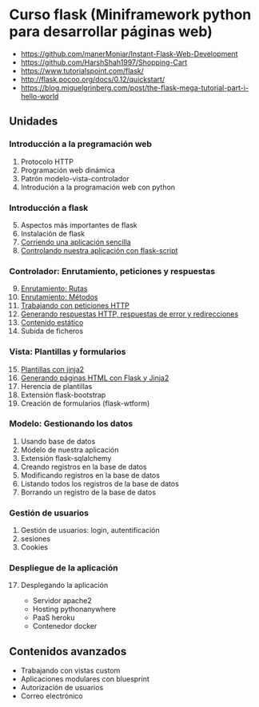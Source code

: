 # Curso flask (Miniframework python para desarrollar páginas web)

* https://github.com/manerMoniar/Instant-Flask-Web-Development
* https://github.com/HarshShah1997/Shopping-Cart
* https://www.tutorialspoint.com/flask/
* http://flask.pocoo.org/docs/0.12/quickstart/
* https://blog.miguelgrinberg.com/post/the-flask-mega-tutorial-part-i-hello-world



## Unidades

### Introducción a la pregramación web

1. Protocolo HTTP
2. Programación web dinámica
3. Patrón modelo-vista-controlador
4. Introdución a la programación web con python

### Introducción a flask

5. Aspectos más importantes de flask
6. Instalación de flask
7. [Corriendo una aplicación sencilla](curso/u7)
8. [Controlando nuestra aplicación con flask-script](curso/u8)

### Controlador: Enrutamiento, peticiones y respuestas

9. [Enrutamiento: Rutas](curso/u9)
10. [Enrutamiento: Métodos](curso/u10)
11. [Trabajando con peticiones HTTP](curso/u11)
12. [Generando respuestas HTTP, respuestas de error y redirecciones](curso/u12)
13. [Contenido estático](curso/u13)
14. Subida de ficheros

### Vista: Plantillas y formularios

15. [Plantillas con jinja2](curso/u15)
16. [Generando páginas HTML con Flask y Jinja2](curso/u16)
1. Herencia de plantillas
1. Extensión flask-bootstrap
1. Creación de formularios (flask-wtform)

### Modelo: Gestionando los datos

1. Usando base de datos
1. Módelo de nuestra aplicación
2. Extensión flask-sqlalchemy
2. Creando registros en la base de datos
2. Modificando registros en la base de datos
2. Listando todos los registros de la base de datos
2. Borrando un registro de la base de datos

### Gestión de usuarios

1. Gestión de usuarios: login, autentificación
1. sesiones
1. Cookies

### Despliegue de la aplicación


17. Desplegando la aplicación

	* Servidor apache2
	* Hosting pythonanywhere
	* PaaS heroku
	* Contenedor docker


## Contenidos avanzados

* Trabajando con vistas custom
* Aplicaciones modulares con bluesprint
* Autorización de usuarios 
* Correo electrónico


